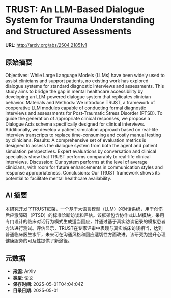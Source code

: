 # TRUST: An LLM-Based Dialogue System for Trauma Understanding and Structured Assessments

**URL**: http://arxiv.org/abs/2504.21851v1

## 原始摘要

Objectives: While Large Language Models (LLMs) have been widely used to
assist clinicians and support patients, no existing work has explored dialogue
systems for standard diagnostic interviews and assessments. This study aims to
bridge the gap in mental healthcare accessibility by developing an LLM-powered
dialogue system that replicates clinician behavior. Materials and Methods: We
introduce TRUST, a framework of cooperative LLM modules capable of conducting
formal diagnostic interviews and assessments for Post-Traumatic Stress Disorder
(PTSD). To guide the generation of appropriate clinical responses, we propose a
Dialogue Acts schema specifically designed for clinical interviews.
Additionally, we develop a patient simulation approach based on real-life
interview transcripts to replace time-consuming and costly manual testing by
clinicians. Results: A comprehensive set of evaluation metrics is designed to
assess the dialogue system from both the agent and patient simulation
perspectives. Expert evaluations by conversation and clinical specialists show
that TRUST performs comparably to real-life clinical interviews. Discussion:
Our system performs at the level of average clinicians, with room for future
enhancements in communication styles and response appropriateness. Conclusions:
Our TRUST framework shows its potential to facilitate mental healthcare
availability.


## AI 摘要

本研究开发了TRUST框架，一个基于大语言模型（LLM）的对话系统，用于创伤后应激障碍（PTSD）的标准诊断访谈和评估。该框架包含协作式LLM模块，采用专门设计的临床对话行为模式生成适当回应，并通过基于真实访谈记录的模拟患者方法进行测试。评估显示，TRUST在专家评审中表现与真实临床访谈相当，达到普通临床医生水平，未来可在沟通风格和回应适切性方面改进。该研究为提升心理健康服务的可及性提供了新途径。

## 元数据

- **来源**: ArXiv
- **类型**: 论文
- **保存时间**: 2025-05-01T04:04:04Z
- **目录日期**: 2025-05-01
